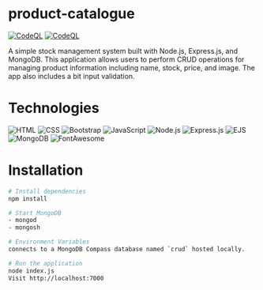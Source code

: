 # product-catalogue

[![CodeQL](https://github.com/Zevhys/product-catalogue/actions/workflows/codeql.yml/badge.svg)](https://github.com/Zevhys/product-catalogue/actions/workflows/codeql.yml)
[![CodeQL](https://github.com/Zevhys/product-catalogue/actions/workflows/eslint.yml/badge.svg)](https://github.com/Zevhys/product-catalogue/actions/workflows/eslint.yml)
 
A simple stock management system built with Node.js, Express.js, and MongoDB. This application allows users to perform CRUD operations for managing product information including name, stock, price, and image. The app also includes a bit input validation.

# Technologies
![HTML](https://img.shields.io/badge/HTML-E34F26?style=flat-square&logo=html5&logoColor=ffffff)
![CSS](https://img.shields.io/badge/CSS-1572B6?style=flat-square&logo=css3&logoColor=ffffff)
![Bootstrap](https://img.shields.io/badge/Bootstrap-7952B3?style=flat-square&logo=bootstrap&logoColor=ffffff)
![JavaScript](https://img.shields.io/badge/JavaScript-F7DF1E?style=flat-square&logo=javascript&logoColor=000000)
![Node.js](https://img.shields.io/badge/Node.js-339933?style=flat-square&logo=nodedotjs&logoColor=white)
![Express.js](https://img.shields.io/badge/Express.js-000000?style=flat-square&logo=express&logoColor=white)
![EJS](https://img.shields.io/badge/EJS-023430?style=flat-square&logo=ejs&logoColor=ffffff)
![MongoDB](https://img.shields.io/badge/MongoDB-47A248?style=flat-square&logo=mongodb&logoColor=ffffff)
![FontAwesome](https://img.shields.io/badge/Font%20Awesome-339AF0?style=flat-square&logo=fontawesome&logoColor=ffffff)

# Installation
```bash
# Install dependencies
npm install

# Start MongoDB
- mongod
- mongosh

# Environment Variables 
connects to a MongoDB Compass database named `crud` hosted locally.

# Run the application
node index.js
Visit http://localhost:7000 
```
